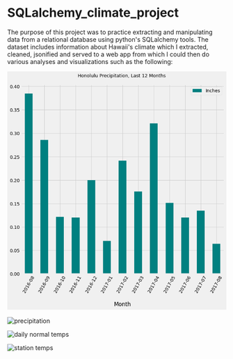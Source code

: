 # SQLalchemy_climate_project

The purpose of this project was to practice extracting and manipulating data from a relational database using python's SQLalchemy tools.  The dataset includes information about Hawaii's climate which I extracted, cleaned, jsonified and served to a web app from which I could then do various analyses and visualizations such as the following:

![average precipitation](Images\avg_precip.png)

![precipitation](https://github.com/mfineman/SQLalchemy_climate_project/Images/precipitation.png)

![daily normal temps](https://github.com/mfineman/SQLalchemy_climate_project/Images/daily_normals.png)

![station temps](https://github.com/mfineman/SQLalchemy_climate_project/Images/station-histogram.png)

